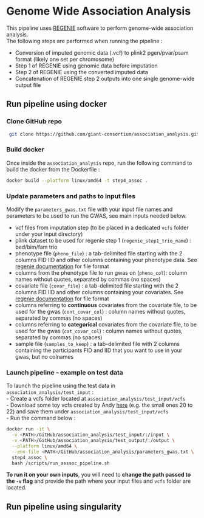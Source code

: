 # Genome Wide Association Analysis   

This pipeline uses [REGENIE](https://rgcgithub.github.io/regenie/) software to perform genome-wide association analysis.   
The following steps are performed when running the pipeline :   
- Conversion of imputed genomic data (.vcf) to plink2 pgen/pvar/psam format (likely one set per chromosome)   
- Step 1 of REGENIE using genomic data before imputation   
- Step 2 of REGENIE using the converted imputed data   
- Concatenation of REGENIE step 2 outputs into one single genome-wide output file

## Run pipeline using docker   

### Clone GitHub repo    

```bash
 git clone https://github.com/giant-consortium/association_analysis.git
```

### Build docker   

Once inside the `association_analysis` repo, run the following command to build the docker from the Dockerfile :    

```bash
docker build --platform linux/amd64 -t step4_assoc .
```

### Update parameters and paths to input files    

Modify the `parameters_gwas.txt` file with your input file names and parameters to be used to run the GWAS, see main inputs needed below.   

- vcf files from imputation step (to be placed in a dedicated `vcfs` folder under your input directory)  
- plink dataset to be used for regenie step 1 (`regenie_step1_trio_name`) : bed/bim/fam trio     
- phenotype file (`pheno_file`) : a tab-delimited file starting with the 2 columns FID IID and other columns containing your phenotype data. See [regenie documentation](https://rgcgithub.github.io/regenie/options/#phenotype-file-format) for file format
- columns from the phenotype file to run gwas on (`pheno_col`): column names without quotes, separated by commas (no spaces)
- covariate file (`covar_file`) : a tab-delimited file starting with the 2 columns FID IID and other columns containing your covariates. See [regenie documentation](https://rgcgithub.github.io/regenie/options/#covariate-file-format) for file format
- columns referring to **continuous** covariates from the covariate file, to be used for the gwas (`cont_covar_col`) : column names without quotes, separated by commas (no spaces)
- columns referring to **categorical** covariates from the covariate file, to be used for the gwas (`cat_covar_col`) : column names without quotes, separated by commas (no spaces)
- sample file (`samples_to_keep`) : a tab-delimited file with 2 columns containing the participants FID and IID that you want to use in your gwas, but no colnames    


### Launch pipeline - example on test data

To launch the pipeline using the test data in `association_analysis/test_input` :     
    - Create a vcfs folder located at `association_analysis/test_input/vcfs`   
    - Download some toy vcfs created by Andy [here](https://zenodo.org/records/13942905) (e.g. the small ones 20 to 22) and save them under `association_analysis/test_input/vcfs`    
    - Run the command below :    
    
```bash
docker run -it \
  -v <PATH>/GitHub/association_analysis/test_input/:/input \
  -v <PATH>/GitHub/association_analysis/test_output/:/output \
  --platform linux/amd64 \
  --env-file <PATH>/GitHub/association_analysis/parameters_gwas.txt \
  step4_assoc \
  bash /scripts/run_asssoc_pipeline.sh
```

**To run it on your own inputs**, you will need to **change the path passed to the `-v` flag** and provide the path where your input files and `vcfs` folder are located.    

## Run pipeline using singularity   

